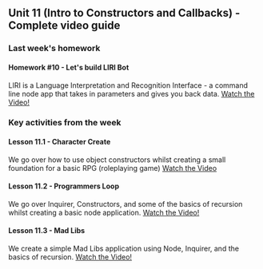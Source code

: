 ## Unit 11 (Intro to Constructors and Callbacks) - Complete video guide

### Last week's homework

#### Homework #10 - Let's build LIRI Bot

LIRI is a Language Interpretation and Recognition Interface - a command line node app that takes in parameters and gives you back data.
[Watch the Video!](https://www.youtube.com/watch?v=1-k08YfQbec)

### Key activities from the week

#### Lesson 11.1 - Character Create

We go over how to use object constructors whilst creating a small foundation for a basic RPG (roleplaying game)
[Watch the Video](https://www.youtube.com/watch?v=6_Qi4yg8jQg)

#### Lesson 11.2 - Programmers Loop

We go over Inquirer, Constructors, and some of the basics of recursion whilst creating a basic node application.
[Watch the Video!](https://www.youtube.com/watch?v=Ph519qG6b9Q)

#### Lesson 11.3 - Mad Libs

We create a simple Mad Libs application using Node, Inquirer, and the basics of recursion.
[Watch the Video!](https://www.youtube.com/watch?v=UNQTZmYk9p0)
